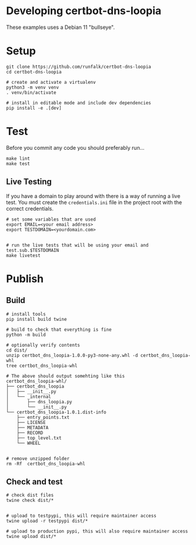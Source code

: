 # Developing certbot-dns-loopia


These examples uses a Debian 11 "bullseye".

# Setup
```shell
git clone https://github.com/runfalk/certbot-dns-loopia
cd certbot-dns-loopia

# create and activate a virtualenv
python3 -m venv venv
. venv/bin/activate

# install in editable mode and include dev dependencies
pip install -e .[dev]
```

# Test
Before you commit any code you should preferably run...
```shell
make lint
make test
```

## Live Testing
If you have a domain to play around with there is a way of running a live test.
You must create the `credentials.ini` file in the project root with the correct credentials.
```shell
# set some variables that are used
export EMAIL=<your email address>
export TESTDOMAIN=<yourdomain.com>


# run the live tests that will be using your email and test.sub.$TESTDOMAIN
make livetest
```



# Publish
## Build
```shell
# install tools
pip install build twine

# build to check that everything is fine
python -m build

# optionally verify contents
cd dist/
unzip certbot_dns_loopia-1.0.0-py3-none-any.whl -d certbot_dns_loopia-whl
tree certbot_dns_loopia-whl

# The above should output somehting like this
certbot_dns_loopia-whl/
├── certbot_dns_loopia
│   ├── __init__.py
│   └── _internal
│       ├── dns_loopia.py
│       └── __init__.py
└── certbot_dns_loopia-1.0.1.dist-info
    ├── entry_points.txt
    ├── LICENSE
    ├── METADATA
    ├── RECORD
    ├── top_level.txt
    └── WHEEL


# remove unzipped folder
rm -Rf  certbot_dns_loopia-whl
```

## Check and test
```shell
# check dist files
twine check dist/*


# upload to testpypi, this will require maintainer access
twine upload -r testpypi dist/*

# upload to production pypi, this will also require maintainer access
twine upload dist/*

```
